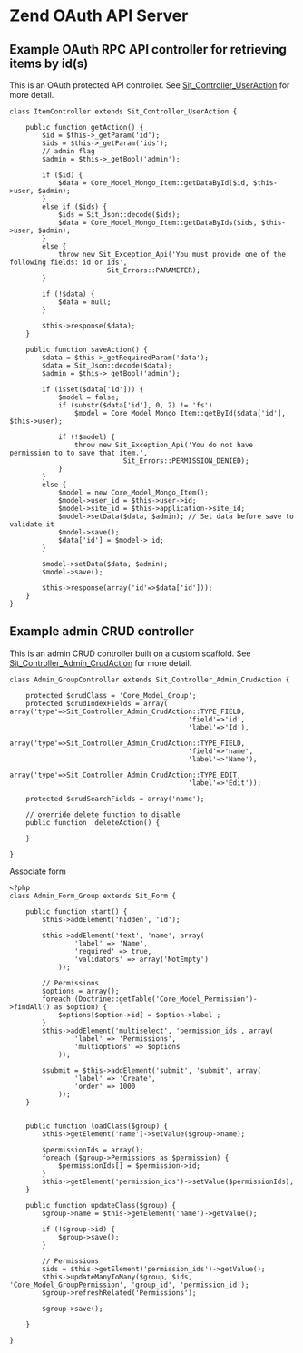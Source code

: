 Zend OAuth API Server
=====================

Example OAuth RPC API controller for retrieving items by id(s)
--------------------------------------------------------------

This is an OAuth protected API controller. See [Sit_Controller_UserAction](https://github.com/JamesHight/php-code-examples/blob/master/Zend%20OAuth/Sit/Controller/UserAction.php) for more detail.

	class ItemController extends Sit_Controller_UserAction {

		public function getAction() {
			$id = $this->_getParam('id');
			$ids = $this->_getParam('ids');
			// admin flag
			$admin = $this->_getBool('admin');
			
			if ($id) {
				$data = Core_Model_Mongo_Item::getDataById($id, $this->user, $admin);
			}
			else if ($ids) {
				$ids = Sit_Json::decode($ids);
				$data = Core_Model_Mongo_Item::getDataByIds($ids, $this->user, $admin);
			}
			else {
				throw new Sit_Exception_Api('You must provide one of the following fields: id or ids', 
							Sit_Errors::PARAMETER);
			}

			if (!$data) {
				$data = null;
			}

			$this->response($data);
		}
		
		public function saveAction() {
			$data = $this->_getRequiredParam('data');
			$data = Sit_Json::decode($data);
			$admin = $this->_getBool('admin');
					
			if (isset($data['id'])) {
				$model = false;
				if (substr($data['id'], 0, 2) != 'fs')
					$model = Core_Model_Mongo_Item::getById($data['id'], $this->user);
				
				if (!$model) {
					throw new Sit_Exception_Api('You do not have permission to to save that item.', 
								Sit_Errors::PERMISSION_DENIED);
				}
			}
			else {
				$model = new Core_Model_Mongo_Item();
				$model->user_id = $this->user->id;
				$model->site_id = $this->application->site_id;
				$model->setData($data, $admin); // Set data before save to validate it
				$model->save();
				$data['id'] = $model->_id;
			}
			
			$model->setData($data, $admin);
			$model->save();
			
			$this->response(array('id'=>$data['id']));
		}
	}

Example admin CRUD controller
-----------------------------

This is an admin CRUD controller built on a custom scaffold. See [Sit_Controller_Admin_CrudAction](https://github.com/JamesHight/php-code-examples/blob/master/Zend%20OAuth/Sit/Controller/Admin/CrudAction.php) for more detail.

	class Admin_GroupController extends Sit_Controller_Admin_CrudAction {

		protected $crudClass = 'Core_Model_Group';
		protected $crudIndexFields = array(	array('type'=>Sit_Controller_Admin_CrudAction::TYPE_FIELD,
												'field'=>'id',
												'label'=>'Id'),
											array('type'=>Sit_Controller_Admin_CrudAction::TYPE_FIELD,
												'field'=>'name',
												'label'=>'Name'),
											array('type'=>Sit_Controller_Admin_CrudAction::TYPE_EDIT,
												'label'=>'Edit'));

		protected $crudSearchFields = array('name');
		
		// override delete function to disable
		public function  deleteAction() {
			
		}

	}

Associate form

	<?php
	class Admin_Form_Group extends Sit_Form {
		
		public function start() {
			$this->addElement('hidden', 'id');
			
			$this->addElement('text', 'name', array(
					'label' => 'Name',
					'required' => true,
					'validators' => array('NotEmpty')
				));

			// Permissions
			$options = array();
			foreach (Doctrine::getTable('Core_Model_Permission')->findAll() as $option) {
				$options[$option->id] = $option->label ;
			}
			$this->addElement('multiselect', 'permission_ids', array(
					'label' => 'Permissions',
					'multioptions' => $options
				));

			$submit = $this->addElement('submit', 'submit', array(
					'label' => 'Create',
					'order' => 1000
				));
	    }

	    
	    public function loadClass($group) {
	    	$this->getElement('name')->setValue($group->name);

			$permissionIds = array();
			foreach ($group->Permissions as $permission) {
				$permissionIds[] = $permission->id;
			}
			$this->getElement('permission_ids')->setValue($permissionIds);
		}
	    
	    public function updateClass($group) {
	    	$group->name = $this->getElement('name')->getValue();

			if (!$group->id) {
				$group->save();
			}

			// Permissions
			$ids = $this->getElement('permission_ids')->getValue();
			$this->updateManyToMany($group, $ids, 'Core_Model_GroupPermission', 'group_id', 'permission_id');
			$group->refreshRelated('Permissions');

	    	$group->save();

	    }

	}
